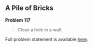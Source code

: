 A Pile of Bricks
----------------

**Problem 117**

> Close a hole in a wall.

Full problem statement is available [here][mirror].

[mirror]: https://github.com/rdtsc/codeeval-problem-statements/tree/master/moderate/117-a-pile-of-bricks/
          "View Problem Statement Mirror"
